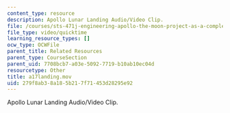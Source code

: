```yaml
---
content_type: resource
description: Apollo Lunar Landing Audio/Video Clip.
file: /courses/sts-471j-engineering-apollo-the-moon-project-as-a-complex-system-spring-2007/279f8ab38a185b217f71453d28295e92_a17landing.mov
file_type: video/quicktime
learning_resource_types: []
ocw_type: OCWFile
parent_title: Related Resources
parent_type: CourseSection
parent_uid: 7708bcb7-a03e-5092-7719-b10ab10ec04d
resourcetype: Other
title: a17landing.mov
uid: 279f8ab3-8a18-5b21-7f71-453d28295e92
---
```

Apollo Lunar Landing Audio/Video Clip.


